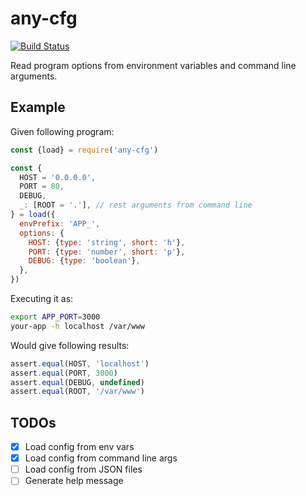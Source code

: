 # any-cfg

[![Build Status](https://travis-ci.org/phaux/node-any-cfg.svg?branch=master)](https://travis-ci.org/phaux/node-any-cfg)

Read program options from environment variables and command line arguments.

## Example

Given following program:

```js
const {load} = require('any-cfg')

const {
  HOST = '0.0.0.0',
  PORT = 80,
  DEBUG,
  _: [ROOT = '.'], // rest arguments from command line
} = load({
  envPrefix: 'APP_',
  options: {
    HOST: {type: 'string', short: 'h'},
    PORT: {type: 'number', short: 'p'},
    DEBUG: {type: 'boolean'},
  },
})

```

Executing it as:

```bash
export APP_PORT=3000
your-app -h localhost /var/www
```

Would give following results:

```js
assert.equal(HOST, 'localhost')
assert.equal(PORT, 3000)
assert.equal(DEBUG, undefined)
assert.equal(ROOT, '/var/www')
```

## TODOs

- [x] Load config from env vars
- [x] Load config from command line args
- [ ] Load config from JSON files
- [ ] Generate help message
